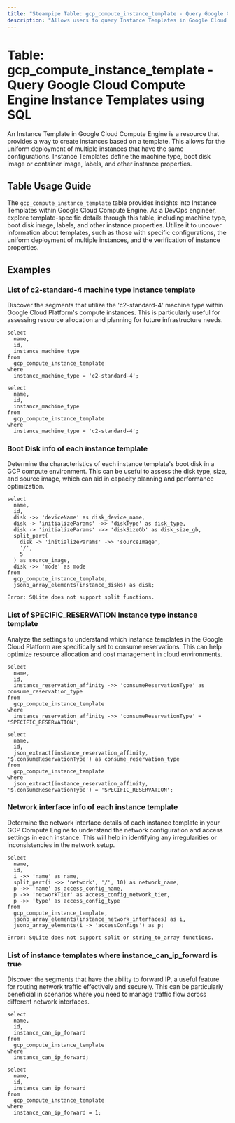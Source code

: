```yaml
---
title: "Steampipe Table: gcp_compute_instance_template - Query Google Cloud Compute Engine Instance Templates using SQL"
description: "Allows users to query Instance Templates in Google Cloud Compute Engine, specifically providing details about the configuration of virtual machine instances in an instance group."
---
```


# Table: gcp_compute_instance_template - Query Google Cloud Compute Engine Instance Templates using SQL

An Instance Template in Google Cloud Compute Engine is a resource that provides a way to create instances based on a template. This allows for the uniform deployment of multiple instances that have the same configurations. Instance Templates define the machine type, boot disk image or container image, labels, and other instance properties.

## Table Usage Guide

The `gcp_compute_instance_template` table provides insights into Instance Templates within Google Cloud Compute Engine. As a DevOps engineer, explore template-specific details through this table, including machine type, boot disk image, labels, and other instance properties. Utilize it to uncover information about templates, such as those with specific configurations, the uniform deployment of multiple instances, and the verification of instance properties.

## Examples

### List of c2-standard-4 machine type instance template
Discover the segments that utilize the 'c2-standard-4' machine type within Google Cloud Platform's compute instances. This is particularly useful for assessing resource allocation and planning for future infrastructure needs.

```sql+postgres
select
  name,
  id,
  instance_machine_type
from
  gcp_compute_instance_template
where
  instance_machine_type = 'c2-standard-4';
```

```sql+sqlite
select
  name,
  id,
  instance_machine_type
from
  gcp_compute_instance_template
where
  instance_machine_type = 'c2-standard-4';
```

### Boot Disk info of each instance template
Determine the characteristics of each instance template's boot disk in a GCP compute environment. This can be useful to assess the disk type, size, and source image, which can aid in capacity planning and performance optimization.
```sql+postgres
select
  name,
  id,
  disk ->> 'deviceName' as disk_device_name,
  disk -> 'initializeParams' ->> 'diskType' as disk_type,
  disk -> 'initializeParams' ->> 'diskSizeGb' as disk_size_gb,
  split_part(
    disk -> 'initializeParams' ->> 'sourceImage',
    '/',
    5
  ) as source_image,
  disk ->> 'mode' as mode
from
  gcp_compute_instance_template,
  jsonb_array_elements(instance_disks) as disk;
```

```sql+sqlite
Error: SQLite does not support split functions.
```

### List of SPECIFIC_RESERVATION Instance type instance template
Analyze the settings to understand which instance templates in the Google Cloud Platform are specifically set to consume reservations. This can help optimize resource allocation and cost management in cloud environments.
```sql+postgres
select
  name,
  id,
  instance_reservation_affinity ->> 'consumeReservationType' as consume_reservation_type
from
  gcp_compute_instance_template
where
  instance_reservation_affinity ->> 'consumeReservationType' = 'SPECIFIC_RESERVATION';
```

```sql+sqlite
select
  name,
  id,
  json_extract(instance_reservation_affinity, '$.consumeReservationType') as consume_reservation_type
from
  gcp_compute_instance_template
where
  json_extract(instance_reservation_affinity, '$.consumeReservationType') = 'SPECIFIC_RESERVATION';
```

### Network interface info of each instance template
Determine the network interface details of each instance template in your GCP Compute Engine to understand the network configuration and access settings in each instance. This will help in identifying any irregularities or inconsistencies in the network setup.

```sql+postgres
select
  name,
  id,
  i ->> 'name' as name,
  split_part(i ->> 'network', '/', 10) as network_name,
  p ->> 'name' as access_config_name,
  p ->> 'networkTier' as access_config_network_tier,
  p ->> 'type' as access_config_type
from
  gcp_compute_instance_template,
  jsonb_array_elements(instance_network_interfaces) as i,
  jsonb_array_elements(i -> 'accessConfigs') as p;
```

```sql+sqlite
Error: SQLite does not support split or string_to_array functions.
```

### List of instance templates where instance_can_ip_forward is true
Discover the segments that have the ability to forward IP, a useful feature for routing network traffic effectively and securely. This can be particularly beneficial in scenarios where you need to manage traffic flow across different network interfaces.

```sql+postgres
select
  name,
  id,
  instance_can_ip_forward
from
  gcp_compute_instance_template
where
  instance_can_ip_forward;
```

```sql+sqlite
select
  name,
  id,
  instance_can_ip_forward
from
  gcp_compute_instance_template
where
  instance_can_ip_forward = 1;
```